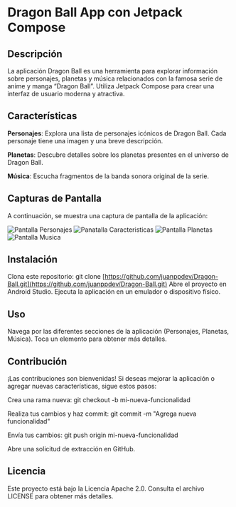 # Dragon Ball App con Jetpack Compose

## Descripción
La aplicación Dragon Ball es una herramienta para explorar información sobre personajes, planetas y música relacionados con la famosa serie de anime y manga “Dragon Ball”. Utiliza Jetpack Compose para crear una interfaz de usuario moderna y atractiva.

## Características
**Personajes**: Explora una lista de personajes icónicos de Dragon Ball. Cada personaje tiene una imagen y una breve descripción.

**Planetas**: Descubre detalles sobre los planetas presentes en el universo de Dragon Ball.

**Música**: Escucha fragmentos de la banda sonora original de la serie.

## Capturas de Pantalla
A continuación, se muestra una captura de pantalla de la aplicación:

![Pantalla Personajes](https://github.com/juanppdev/Dragon-Ball/assets/81490579/96f78b14-8476-4e9b-9aab-a48811dab83a)
![Panatalla Caracteristicas](https://github.com/juanppdev/Dragon-Ball/assets/81490579/2ee9dbb1-4be6-4121-b6ae-ec14be85e89d)
![Pantalla Planetas](https://github.com/juanppdev/Dragon-Ball/assets/81490579/bfa7e3dc-521e-47cd-b307-21dcbad6e316)
![Pantalla Musica](https://github.com/juanppdev/Dragon-Ball/assets/81490579/4b024a42-578f-465c-b1a4-4bd41ff53150)


## Instalación
Clona este repositorio: git clone [https://github.com/juanppdev/Dragon-Ball.git](https://github.com/juanppdev/Dragon-Ball.git)
Abre el proyecto en Android Studio.
Ejecuta la aplicación en un emulador o dispositivo físico.

## Uso
Navega por las diferentes secciones de la aplicación (Personajes, Planetas, Música).
Toca un elemento para obtener más detalles.

## Contribución
¡Las contribuciones son bienvenidas! Si deseas mejorar la aplicación o agregar nuevas características, sigue estos pasos:

Crea una rama nueva: 
git checkout -b mi-nueva-funcionalidad

Realiza tus cambios y haz commit: git commit -m "Agrega nueva funcionalidad"

Envía tus cambios: git push origin mi-nueva-funcionalidad

Abre una solicitud de extracción en GitHub.

## Licencia
Este proyecto está bajo la Licencia Apache 2.0. Consulta el archivo LICENSE para obtener más detalles.

